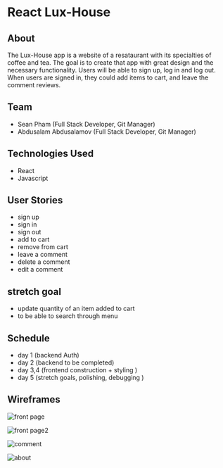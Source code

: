 # React Lux-House

## About

   The Lux-House app is a website of a resataurant with its specialties of coffee and tea. 
   The goal is to create that app with great design and the necessary functionality. 
   Users will be able to sign up, log in and log out. When users are signed in, they could add items to cart, and leave the comment reviews.

## Team

- Sean Pham (Full Stack Developer, Git Manager)
- Abdusalam Abdusalamov (Full Stack Developer, Git Manager)

## Technologies Used

- React
- Javascript

## User Stories

- sign up
- sign in
- sign out 
- add to cart
- remove from cart
- leave a comment
- delete a comment
- edit a comment

## stretch goal

- update quantity of an item added to cart
- to be able to search through menu


## Schedule

- day 1 (backend Auth)
- day 2 (backend to be completed)
- day 3,4 (frontend construction + styling )
- day 5 (stretch goals, polishing, debugging )

## Wireframes

![front page](https://user-images.githubusercontent.com/111256827/203081854-c6c86c2e-936b-4074-89c8-af38f1765623.png)

![front page2](https://user-images.githubusercontent.com/111256827/203081890-5075beb4-5845-48b4-a7c8-f062db067a55.png)

![comment](https://user-images.githubusercontent.com/111256827/203081905-edc0b992-da8f-4912-bd14-3d4ef2e197e0.png)

![about](https://user-images.githubusercontent.com/111256827/203081915-ee474d52-610a-456b-bfa0-4aebbcef1a94.png)
